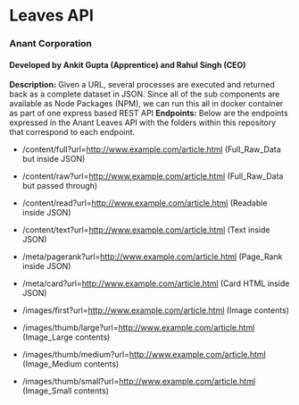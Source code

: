 # Leaves API 
### Anant Corporation  
#### Developed by Ankit Gupta (Apprentice) and Rahul Singh (CEO)  
**Description:** Given a URL, several processes are executed and returned back as a complete dataset in JSON. Since all of the sub components are available as Node Packages (NPM), we can run this all in docker container as part of one express based REST API
**Endpoints:**
Below are the endpoints expressed in the Anant Leaves API with the folders within this repository that correspond to each endpoint.  

- /content/full?url=http://www.example.com/article.html (Full_Raw_Data but inside JSON)
- /content/raw?url=http://www.example.com/article.html (Full_Raw_Data but passed through)
- /content/read?url=http://www.example.com/article.html (Readable inside JSON)
- /content/text?url=http://www.example.com/article.html (Text inside JSON)

- /meta/pagerank?url=http://www.example.com/article.html (Page_Rank inside JSON)
- /meta/card?url=http://www.example.com/article.html (Card HTML inside JSON)

- /images/first?url=http://www.example.com/article.html (Image contents)
- /images/thumb/large?url=http://www.example.com/article.html (Image_Large contents)
- /images/thumb/medium?url=http://www.example.com/article.html (Image_Medium contents)
- /images/thumb/small?url=http://www.example.com/article.html (Image_Small contents)
